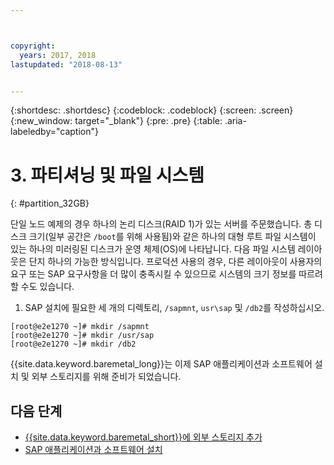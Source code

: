 ```yaml
---



copyright:
  years: 2017, 2018
lastupdated: "2018-08-13"


---
```


{:shortdesc: .shortdesc}
{:codeblock: .codeblock}
{:screen: .screen}
{:new_window: target="_blank"}
{:pre: .pre}
{:table: .aria-labeledby="caption"}

# 3. 파티셔닝 및 파일 시스템
{: #partition_32GB}

단일 노드 예제의 경우 하나의 논리 디스크(RAID 1)가 있는 서버를 주문했습니다. 총 디스크 크기(일부 공간은 `/boot`를 위해 사용됨)와 같은 하나의 대형 루트 파일 시스템이 있는 하나의 미러링된 디스크가 운영 체제(OS)에 나타납니다. 다음 파일 시스템 레이아웃은 단지 하나의 가능한 방식입니다. 프로덕션 사용의 경우, 다른 레이아웃이 사용자의 요구 또는 SAP 요구사항을 더 많이 충족시킬 수 있으므로 시스템의 크기 정보를 따르려 할 수도 있습니다.

1. SAP 설치에 필요한 세 개의 디렉토리, `/sapmnt`, `usr\sap` 및 `/db2`를 작성하십시오.
```
[root@e2e1270 ~]# mkdir /sapmnt
[root@e2e1270 ~]# mkdir /usr/sap
[root@e2e1270 ~]# mkdir /db2
```
{{site.data.keyword.baremetal_long}}는 이제 SAP 애플리케이션과 소프트웨어 설치 및 외부 스토리지를 위해 준비가 되었습니다.

## 다음 단계

  * [{{site.data.keyword.baremetal_short}}에 외부 스토리지 추가](/docs/infrastructure/sap-netweaver-rhel-qrg/rhel-provisioning-external-storage-to-server.html)
  * [SAP 애플리케이션과 소프트웨어 설치](/docs/infrastructure/sap-netweaver-rhel-qrg/rhel-installing-your-SAP-landscape.html)

